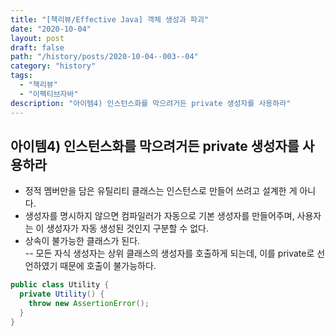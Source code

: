```yaml
---
title: "[책리뷰/Effective Java] 객체 생성과 파괴"
date: "2020-10-04"
layout: post
draft: false
path: "/history/posts/2020-10-04--003--04"
category: "history"
tags:
  - "책리뷰"
  - "이펙티브자바"
description: "아이템4) 인스턴스화를 막으려거든 private 생성자를 사용하라"
---
```


## 아이템4) 인스턴스화를 막으려거든 private 생성자를 사용하라
- 정적 멤버만을 담은 유틸리티 클래스는 인스턴스로 만들어 쓰려고 설계한 게 아니다.  
- 생성자를 명시하지 않으면 컴파일러가 자동으로 기본 생성자를 만들어주며,
  사용자는 이 생성자가 자동 생성된 것인지 구분할 수 없다.  
- 상속이 불가능한 클래스가 된다.  
 -- 모든 자식 생성자는 상위 클래스의 생성자를 호출하게 되는데, 이를 private로 선언하였기 때문에 호출이 불가능하다.
 
```java
public class Utility {
  private Utility() {
    throw new AssertionError();
  }
}
``` 
